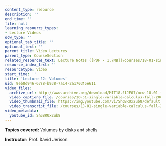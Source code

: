 ```yaml
---
content_type: resource
description: ''
end_time: ''
file: null
learning_resource_types:
- Lecture Videos
ocw_type: ''
optional_tab_title: ''
optional_text: ''
parent_title: Video Lectures
parent_type: CourseSection
related_resources_text: Lecture Notes ([PDF - 1.7MB](/courses/18-01-single-variable-calculus-fall-2006/resources/lec22))
resource_index_text: ''
resourcetype: Video
start_time: ''
title: 'Lecture 22: Volumes'
uid: 9eb8d946-6728-b938-7a14-2a170345e611
video_files:
  archive_url: http://www.archive.org/download/MIT18.01JF07/ocw-18.01-f07-lec22_300k.mp4
  video_captions_file: /courses/18-01-single-variable-calculus-fall-2006/db13dc9cd09f5cda992af8aad9cd8ec1_ShGBRUx2ub8.vtt
  video_thumbnail_file: https://img.youtube.com/vi/ShGBRUx2ub8/default.jpg
  video_transcript_file: /courses/18-01-single-variable-calculus-fall-2006/9973beadcc2dd098d7f212f315f2360a_ShGBRUx2ub8.pdf
video_metadata:
  youtube_id: ShGBRUx2ub8
---
```


**Topics covered:** Volumes by disks and shells

**Instructor:** Prof. David Jerison



